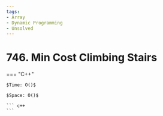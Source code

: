```yaml
---
tags:
- Array
- Dynamic Programming
- Unsolved
---
```



# 746. Min Cost Climbing Stairs

=== "C++"

    $Time: O()$

    $Space: O()$

    ``` c++
    ```